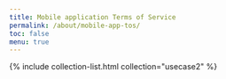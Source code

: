 ```yaml
---
title: Mobile application Terms of Service
permalink: /about/mobile-app-tos/
toc: false
menu: true
---
```


{% include collection-list.html collection="usecase2" %}
